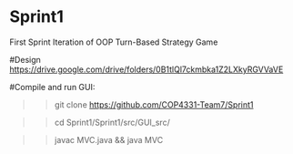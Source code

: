# Sprint1
First Sprint Iteration of OOP Turn-Based Strategy Game

#Design
https://drive.google.com/drive/folders/0B1tlQl7ckmbka1Z2LXkyRGVVaVE

#Compile and run GUI:
>> git clone https://github.com/COP4331-Team7/Sprint1

>> cd Sprint1/Sprint1/src/GUI_src/

>> javac MVC.java && java MVC
